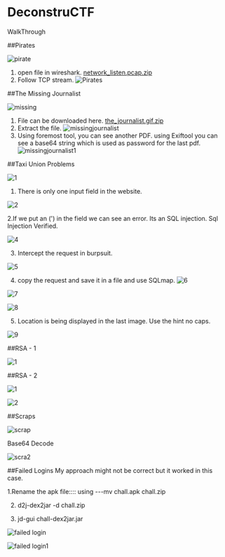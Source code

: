 # DeconstruCTF
WalkThrough


##Pirates

![pirate](https://user-images.githubusercontent.com/48149717/135705254-1d60b22e-dced-49aa-b67b-0a45673b65dc.jpg)
1. open file in wireshark.
[network_listen.pcap.zip](https://github.com/Nikdhayal/DeconstruCTF/files/7270930/network_listen.pcap.zip)
2. Follow TCP stream. 
![Pirates](https://user-images.githubusercontent.com/48149717/135705311-8044c1dd-a96d-48c7-a72b-6dc4d8554a03.jpg)


##The Missing Journalist


![missing](https://user-images.githubusercontent.com/48149717/135705352-e680b3eb-afed-4466-bc69-e353c1e93a2e.jpg)
1. File can be downloaded here.
[the_journalist.gif.zip](https://github.com/Nikdhayal/DeconstruCTF/files/7270932/the_journalist.gif.zip)
2. Extract the file.
![missingjournalist](https://user-images.githubusercontent.com/48149717/135705386-1628e7b2-9518-49c9-ae50-9b8e60cb0ab1.jpg)
3. Using foremost tool, you can see another PDF.
using Exiftool you can see a base64 string which is used as password for the last pdf.
![missingjournalist1](https://user-images.githubusercontent.com/48149717/135705405-36b75b6a-1f7d-40d7-83d0-a263d8e4669f.jpg)


##Taxi Union Problems 

![1](https://user-images.githubusercontent.com/48149717/135705514-0d1de0b2-e52f-419c-b932-996280e4b770.jpg)

1. There is only one input field in the website.

![2](https://user-images.githubusercontent.com/48149717/135705545-20adda77-482c-4487-9b6a-b7a84adf69f8.jpg)

2.If we put an (') in the field we can see an error. Its an SQL injection. Sql Injection Verified.

![4](https://user-images.githubusercontent.com/48149717/135705644-623ae09a-a7fb-4e76-b316-748573540ae1.jpg)

3. Intercept the request in burpsuit.

![5](https://user-images.githubusercontent.com/48149717/135705688-3b036575-1edf-4c1a-b306-44c2d4fe3220.jpg)

4. copy the request and save it in a file and use SQLmap.
![6](https://user-images.githubusercontent.com/48149717/135705724-a77098c4-58aa-4845-8569-998d1edf8c80.jpg)

![7](https://user-images.githubusercontent.com/48149717/135705735-f1378493-d988-47ef-99e0-51535f33b346.jpg)

![8](https://user-images.githubusercontent.com/48149717/135705737-4d5254f9-913f-4507-a9ad-209f6be97b36.jpg)

5. Location is being displayed in the last image. Use the hint no caps.

![9](https://user-images.githubusercontent.com/48149717/135705812-0e64ce33-40c9-4b5b-94a7-937dd7ce5b65.jpg)


##RSA - 1 

![1](https://user-images.githubusercontent.com/48149717/135706052-3c72c8b6-5767-4d8f-8c47-5c41670d02a7.jpg)


##RSA - 2

![1](https://user-images.githubusercontent.com/48149717/135706058-7da52a8b-932e-47ca-9516-e6d27feb2a76.jpg)


![2](https://user-images.githubusercontent.com/48149717/135706062-544f3c8e-2b2f-4d87-87e8-144beb3acce0.jpg)

##Scraps 

![scrap](https://user-images.githubusercontent.com/48149717/135706224-3c411b30-93ce-490d-abf2-8d0b5f0381dd.jpg)

Base64 Decode

![scra2](https://user-images.githubusercontent.com/48149717/135706231-3a35cbbf-b8c8-4ec7-8ede-ef8697d40c99.jpg)


##Failed Logins 
My approach might not be correct but it worked in this case.

1.Rename the apk file:::: using ---mv chall.apk chall.zip

2. d2j-dex2jar -d chall.zip

3. jd-gui chall-dex2jar.jar
 
![failed login](https://user-images.githubusercontent.com/48149717/135706281-0cc72a9d-5e33-4b47-a8c5-d20e2dfdd6e1.jpg)

![failed login1](https://user-images.githubusercontent.com/48149717/135706287-5571eb44-5c5e-4173-a342-0e80c43b4824.jpg)

